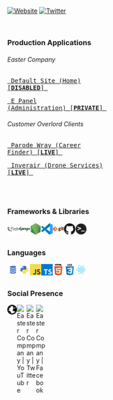 
[![Website](https://img.shields.io/badge/Easter%20Company-website-orange)](https://www.easter.company)
[![Twitter](https://img.shields.io/twitter/follow/eastercompany?label=Easter%20Company&style=social)](https://twitter.com/eastercompany)

<br/>

### Production Applications

###### Easter Company
<a href="https://www.easter.company"><pre> Default Site                 (Home)              [<b>DISABLED</b>] </pre></a>
<a href="https://eastercompany.eu.pythonanywhere.com">
                                     <pre> E Panel            (Administration)               [<b>PRIVATE</b>] </pre></a>
                                     
###### Customer Overlord Clients
<a href="https://www.pardoewray.com"><pre> Parode Wray        (Career Finder)                   [<b>LIVE</b>] </pre></a>
<a href="https://www.inverair.co.uk"><pre> Inverair           (Drone Services)                  [<b>LIVE</b>] </pre></a>

<br/>
<br/>

### Frameworks & Libraries

<img align="left" alt="Flask" width="26px" src="https://raw.githubusercontent.com/github/explore/80688e429a7d4ef2fca1e82350fe8e3517d3494d/topics/flask/flask.png" />
<img align="left" alt="Django" width="26px" src="https://raw.githubusercontent.com/github/explore/80688e429a7d4ef2fca1e82350fe8e3517d3494d/topics/django/django.png" />
<img align="left" alt="Node.js" width="26px" src="https://raw.githubusercontent.com/github/explore/80688e429a7d4ef2fca1e82350fe8e3517d3494d/topics/nodejs/nodejs.png" />
<img align="left" alt="Visual Studio Code" width="26px" src="https://raw.githubusercontent.com/github/explore/80688e429a7d4ef2fca1e82350fe8e3517d3494d/topics/visual-studio-code/visual-studio-code.png" />
<img align="left" alt="Git" width="26px" src="https://raw.githubusercontent.com/github/explore/78df643247d429f6cc873026c0622819ad797942/topics/git/git.png" />
<img align="left" alt="GitHub" width="26px" src="https://raw.githubusercontent.com/github/explore/78df643247d429f6cc873026c0622819ad797942/topics/github/github.png" />
<img align="left" alt="Terminal" width="26px" src="https://raw.githubusercontent.com/github/explore/80688e429a7d4ef2fca1e82350fe8e3517d3494d/topics/terminal/terminal.png" />

<br/>
<br/>

### Languages

<img align="left" alt="SQL" width="26px" src="https://raw.githubusercontent.com/github/explore/80688e429a7d4ef2fca1e82350fe8e3517d3494d/topics/sql/sql.png" />
<img align="left" alt="Python" width="26px" src="https://raw.githubusercontent.com/github/explore/80688e429a7d4ef2fca1e82350fe8e3517d3494d/topics/python/python.png" />
<img align="left" alt="JavaScript" width="26px" src="https://raw.githubusercontent.com/github/explore/80688e429a7d4ef2fca1e82350fe8e3517d3494d/topics/javascript/javascript.png" />
<img align="left" alt="TypeScript" width="26px" src="https://raw.githubusercontent.com/github/explore/80688e429a7d4ef2fca1e82350fe8e3517d3494d/topics/typescript/typescript.png" />
<img align="left" alt="HTML5" width="26px" src="https://raw.githubusercontent.com/github/explore/80688e429a7d4ef2fca1e82350fe8e3517d3494d/topics/html/html.png" />
<img align="left" alt="CSS3" width="26px" src="https://raw.githubusercontent.com/github/explore/80688e429a7d4ef2fca1e82350fe8e3517d3494d/topics/css/css.png" />
<img align="left" alt="React" width="26px" src="https://raw.githubusercontent.com/github/explore/80688e429a7d4ef2fca1e82350fe8e3517d3494d/topics/react/react.png" />

<br/>
<br/>

### Social Presence

[<img align="left" alt="easter.company" width="22px" src="https://raw.githubusercontent.com/iconic/open-iconic/master/svg/globe.svg" />][website]
[<img align="left" alt="Easter Company | YouTube" width="22px" src="https://cdn.jsdelivr.net/npm/simple-icons@v3/icons/youtube.svg" />][youtube]
[<img align="left" alt="Easter Company | Twitter" width="22px" src="https://cdn.jsdelivr.net/npm/simple-icons@v3/icons/twitter.svg" />][twitter]
[<img align="left" alt="Easter Company | Facebook" width="22px" src="https://image.freepik.com/free-icon/facebook-logo_318-53644.jpg" />][facebook]

[website]: https://www.easter.company/
[twitter]: https://twitter.com/eastercompany
[facebook]: https://facebook.com/eastercompany
[youtube]: https://www.youtube.com/channel/UC6JMuccPLOKRL9cI95ZtJQQ


<br/>
<br/>
<br/>
<br/>

